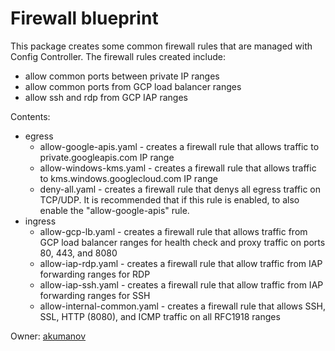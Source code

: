 # Firewall blueprint
This package creates some common firewall rules that are managed with Config Controller. The firewall rules created include:

- allow common ports between private IP ranges
- allow common ports from GCP load balancer ranges
- allow ssh and rdp from GCP IAP ranges

Contents:
- egress
    - allow-google-apis.yaml - creates a firewall rule that allows traffic to private.googleapis.com IP range
    - allow-windows-kms.yaml - creates a firewall rule that allows traffic to kms.windows.googlecloud.com IP range
    - deny-all.yaml - creates a firewall rule that denys all egress traffic on TCP/UDP. It is recommended that if this rule is enabled, to also enable the "allow-google-apis" rule.
- ingress
    - allow-gcp-lb.yaml - creates a firewall rule that allows traffic from GCP load balancer ranges for health check and proxy traffic on ports 80, 443, and 8080
    - allow-iap-rdp.yaml - creates a firewall rule that allow traffic from IAP forwarding ranges for RDP
    - allow-iap-ssh.yaml - creates a firewall rule that allow traffic from IAP forwarding ranges for SSH
    - allow-internal-common.yaml - creates a firewall rule that allows SSH, SSL, HTTP (8080), and ICMP traffic on all RFC1918 ranges

Owner: [akumanov](http://who/akumanov@google.com)

